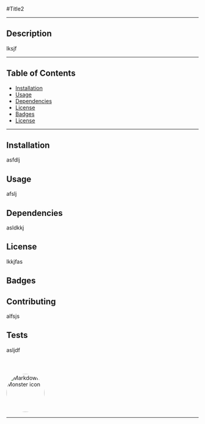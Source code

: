 
#Title2

----
## Description
  
lksjf
  
  
----
## Table of Contents
  
- [Installation](#installation)
- [Usage](#usage)
- [Dependencies](#dependencies)
- [License](#license)
- [Badges](#badges)
- [License](#license)
  
----
## Installation
asfdlj
  
## Usage
afslj
  
## Dependencies
asldkkj
  
## License
  
lkkjfas
  
## Badges
  
## Contributing
alfsjs
  
## Tests
asljdf
  
<img src="https://avatars0.githubusercontent.com/u/53958305?v=4" alt="Markdown Monster icon" style="margin-top: 40px; border-radius: 100%; width: 100px; height: auto;" />
  
----

  